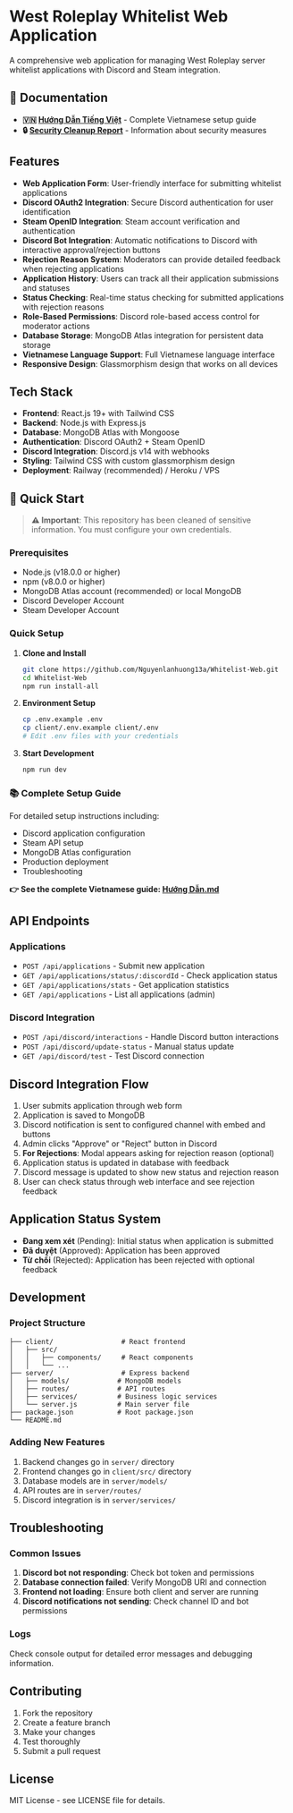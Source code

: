 # West Roleplay Whitelist Web Application

A comprehensive web application for managing West Roleplay server whitelist applications with Discord and Steam integration.

## 📖 Documentation

- **🇻🇳 [Hướng Dẫn Tiếng Việt](Hướng%20Dẫn.md)** - Complete Vietnamese setup guide
- **🔒 [Security Cleanup Report](SECURITY-CLEANUP.md)** - Information about security measures

## Features

- **Web Application Form**: User-friendly interface for submitting whitelist applications
- **Discord OAuth2 Integration**: Secure Discord authentication for user identification
- **Steam OpenID Integration**: Steam account verification and authentication
- **Discord Bot Integration**: Automatic notifications to Discord with interactive approval/rejection buttons
- **Rejection Reason System**: Moderators can provide detailed feedback when rejecting applications
- **Application History**: Users can track all their application submissions and statuses
- **Status Checking**: Real-time status checking for submitted applications with rejection reasons
- **Role-Based Permissions**: Discord role-based access control for moderator actions
- **Database Storage**: MongoDB Atlas integration for persistent data storage
- **Vietnamese Language Support**: Full Vietnamese language interface
- **Responsive Design**: Glassmorphism design that works on all devices

## Tech Stack

- **Frontend**: React.js 19+ with Tailwind CSS
- **Backend**: Node.js with Express.js
- **Database**: MongoDB Atlas with Mongoose
- **Authentication**: Discord OAuth2 + Steam OpenID
- **Discord Integration**: Discord.js v14 with webhooks
- **Styling**: Tailwind CSS with custom glassmorphism design
- **Deployment**: Railway (recommended) / Heroku / VPS

## 🚀 Quick Start

> **⚠️ Important**: This repository has been cleaned of sensitive information. You must configure your own credentials.

### Prerequisites

- Node.js (v18.0.0 or higher)
- npm (v8.0.0 or higher)
- MongoDB Atlas account (recommended) or local MongoDB
- Discord Developer Account
- Steam Developer Account

### Quick Setup

1. **Clone and Install**
   ```bash
   git clone https://github.com/Nguyenlanhuong13a/Whitelist-Web.git
   cd Whitelist-Web
   npm run install-all
   ```

2. **Environment Setup**
   ```bash
   cp .env.example .env
   cp client/.env.example client/.env
   # Edit .env files with your credentials
   ```

3. **Start Development**
   ```bash
   npm run dev
   ```

### 📚 Complete Setup Guide

For detailed setup instructions including:
- Discord application configuration
- Steam API setup
- MongoDB Atlas configuration
- Production deployment
- Troubleshooting

**👉 See the complete Vietnamese guide: [Hướng Dẫn.md](Hướng%20Dẫn.md)**

## API Endpoints

### Applications
- `POST /api/applications` - Submit new application
- `GET /api/applications/status/:discordId` - Check application status
- `GET /api/applications/stats` - Get application statistics
- `GET /api/applications` - List all applications (admin)

### Discord Integration
- `POST /api/discord/interactions` - Handle Discord button interactions
- `POST /api/discord/update-status` - Manual status update
- `GET /api/discord/test` - Test Discord connection

## Discord Integration Flow

1. User submits application through web form
2. Application is saved to MongoDB
3. Discord notification is sent to configured channel with embed and buttons
4. Admin clicks "Approve" or "Reject" button in Discord
5. **For Rejections**: Modal appears asking for rejection reason (optional)
6. Application status is updated in database with feedback
7. Discord message is updated to show new status and rejection reason
8. User can check status through web interface and see rejection feedback

## Application Status System

- **Đang xem xét** (Pending): Initial status when application is submitted
- **Đã duyệt** (Approved): Application has been approved
- **Từ chối** (Rejected): Application has been rejected with optional feedback

## Development

### Project Structure

```
├── client/                 # React frontend
│   ├── src/
│   │   ├── components/     # React components
│   │   └── ...
├── server/                 # Express backend
│   ├── models/            # MongoDB models
│   ├── routes/            # API routes
│   ├── services/          # Business logic services
│   └── server.js          # Main server file
├── package.json           # Root package.json
└── README.md
```

### Adding New Features

1. Backend changes go in `server/` directory
2. Frontend changes go in `client/src/` directory
3. Database models are in `server/models/`
4. API routes are in `server/routes/`
5. Discord integration is in `server/services/`

## Troubleshooting

### Common Issues

1. **Discord bot not responding**: Check bot token and permissions
2. **Database connection failed**: Verify MongoDB URI and connection
3. **Frontend not loading**: Ensure both client and server are running
4. **Discord notifications not sending**: Check channel ID and bot permissions

### Logs

Check console output for detailed error messages and debugging information.

## Contributing

1. Fork the repository
2. Create a feature branch
3. Make your changes
4. Test thoroughly
5. Submit a pull request

## License

MIT License - see LICENSE file for details.
